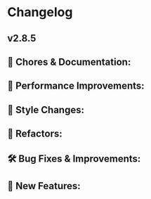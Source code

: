 # Changelog
## v2.8.5

## 🧹 Chores & Documentation:

## 🚀 Performance Improvements:

## 🎨 Style Changes:

## 🔧 Refactors:

## 🛠️ Bug Fixes & Improvements:

## 🎉 New Features:


